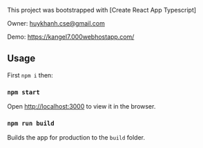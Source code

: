This project was bootstrapped with [Create React App Typescript]

Owner: huykhanh.cse@gmail.com

Demo: https://kangel7.000webhostapp.com/

## Usage

First `npm i` then:

### `npm start`

Open [http://localhost:3000](http://localhost:3000) to view it in the browser.

### `npm run build`

Builds the app for production to the `build` folder.
